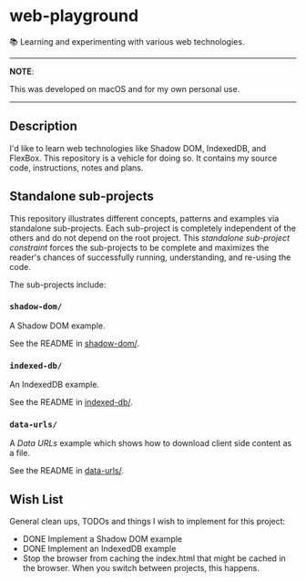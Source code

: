 # web-playground

📚 Learning and experimenting with various web technologies.

---
**NOTE**:

This was developed on macOS and for my own personal use.

---

## Description

I'd like to learn web technologies like Shadow DOM, IndexedDB, and FlexBox. This repository is a vehicle for doing so.
It contains my source code, instructions, notes and plans.

## Standalone sub-projects

This repository illustrates different concepts, patterns and examples via standalone sub-projects. Each sub-project is
completely independent of the others and do not depend on the root project. This _standalone sub-project constraint_
forces the sub-projects to be complete and maximizes the reader's chances of successfully running, understanding, and
re-using the code.

The sub-projects include:

### `shadow-dom/`

A Shadow DOM example.

See the README in [shadow-dom/](shadow-dom/).

### `indexed-db/`

An IndexedDB example.

See the README in [indexed-db/](indexed-db/).

### `data-urls/`

A *Data URLs* example which shows how to download client side content as a file.

See the README in [data-urls/](data-urls/).

## Wish List

General clean ups, TODOs and things I wish to implement for this project:

* DONE Implement a Shadow DOM example
* DONE Implement an IndexedDB example
* Stop the browser from caching the index.html that might be cached in the browser. When you switch between projects,
  this happens.
